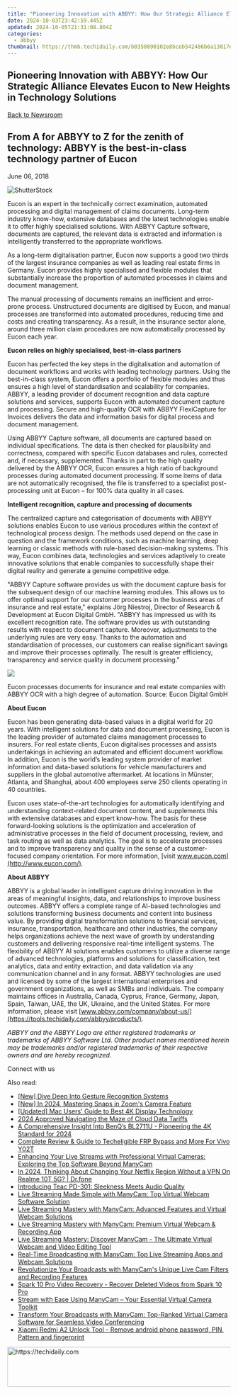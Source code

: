 ```yaml
---
title: "Pioneering Innovation with ABBYY: How Our Strategic Alliance Elevates Eucon to New Heights in Technology Solutions"
date: 2024-10-03T23:42:59.445Z
updated: 2024-10-05T21:31:08.804Z
categories:
  - abbyy
thumbnail: https://thmb.techidaily.com/b0350890102e8bceb542486b6a13817e51d92335c8505179cd1df5114471ab31.jpg
---
```


## Pioneering Innovation with ABBYY: How Our Strategic Alliance Elevates Eucon to New Heights in Technology Solutions

[Back to Newsroom](https://tools.techidaily.com/abbyy/products/)

## From A for ABBYY to Z for the zenith of technology: ABBYY is the best-in-class technology partner of Eucon

June 06, 2018

![ShutterStock](https://content.abbyy.com/-/media/project/abbyy/abbyy/branchtemplates/shutterstock_1272462163_1296-x-729.jpg?h=729&iar=0&w=1296)

Eucon is an expert in the technically correct examination, automated processing and digital management of claims documents. Long-term industry know-how, extensive databases and the latest technologies enable it to offer highly specialised solutions. With ABBYY Capture software, documents are captured, the relevant data is extracted and information is intelligently transferred to the appropriate workflows.

As a long-term digitalisation partner, Eucon now supports a good two thirds of the largest insurance companies as well as leading real estate firms in Germany. Eucon provides highly specialised and flexible modules that substantially increase the proportion of automated processes in claims and document management.

The manual processing of documents remains an inefficient and error-prone process. Unstructured documents are digitised by Eucon, and manual processes are transformed into automated procedures, reducing time and costs and creating transparency. As a result, in the insurance sector alone, around three million claim procedures are now automatically processed by Eucon each year.

  
**Eucon relies on highly specialised, best-in-class partners**

Eucon has perfected the key steps in the digitalisation and automation of document workflows and works with leading technology partners. Using the best-in-class system, Eucon offers a portfolio of flexible modules and thus ensures a high level of standardisation and scalability for companies. ABBYY, a leading provider of document recognition and data capture solutions and services, supports Eucon with automated document capture and processing. Secure and high-quality OCR with ABBYY FlexiCapture for Invoices delivers the data and information basis for digital process and document management.

Using ABBYY Capture software, all documents are captured based on individual specifications. The data is then checked for plausibility and correctness, compared with specific Eucon databases and rules, corrected and, if necessary, supplemented. Thanks in part to the high quality delivered by the ABBYY OCR, Eucon ensures a high ratio of background processes during automated document processing. If some items of data are not automatically recognised, the file is transferred to a specialist post-processing unit at Eucon – for 100% data quality in all cases.

  
**Intelligent recognition, capture and processing of documents**

The centralized capture and categorisation of documents with ABBYY solutions enables Eucon to use various procedures within the context of technological process design. The methods used depend on the case in question and the framework conditions, such as machine learning, deep learning or classic methods with rule-based decision-making systems. This way, Eucon combines data, technologies and services adaptively to create innovative solutions that enable companies to successfully shape their digital reality and generate a genuine competitive edge.

"ABBYY Capture software provides us with the document capture basis for the subsequent design of our machine learning modules. This allows us to offer optimal support for our customer processes in the business areas of insurance and real estate," explains Jörg Niestroj, Director of Research & Development at Eucon Digital GmbH. "ABBYY has impressed us with its excellent recognition rate. The software provides us with outstanding results with respect to document capture. Moreover, adjustments to the underlying rules are very easy. Thanks to the automation and standardisation of processes, our customers can realise significant savings and improve their processes optimally. The result is greater efficiency, transparency and service quality in document processing."

![](https://static1.abbyy.com/abbyycommedia/18859/eucon_dokumenten_scan_validierung_video_1500x792px_15.jpg?width=600&height=348)

Eucon processes documents for insurance and real estate companies with ABBYY OCR with a high degree of automation. Source: Eucon Digital GmbH

  
**About Eucon** 

Eucon has been generating data-based values in a digital world for 20 years. With intelligent solutions for data and document processing, Eucon is the leading provider of automated claims management processes to insurers. For real estate clients, Eucon digitalises processes and assists undertakings in achieving an automated and efficient document workflow. In addition, Eucon is the world’s leading system provider of market information and data-based solutions for vehicle manufacturers and suppliers in the global automotive aftermarket. At locations in Münster, Atlanta, and Shanghai, about 400 employees serve 250 clients operating in 40 countries.

Eucon uses state-of-the-art technologies for automatically identifying and understanding context-related document content, and supplements this with extensive databases and expert know-how. The basis for these forward-looking solutions is the optimization and acceleration of administrative processes in the field of document processing, review, and task routing as well as data analytics. The goal is to accelerate processes and to improve transparency and quality in the sense of a customer-focused company orientation. For more information, [visit www.eucon.com](http://www.eucon.com/).

  
**About ABBYY**

ABBYY is a global leader in intelligent capture driving innovation in the areas of meaningful insights, data, and relationships to improve business outcomes. ABBYY offers a complete range of AI-based technologies and solutions transforming business documents and content into business value. By providing digital transformation solutions to financial services, insurance, transportation, healthcare and other industries, the company helps organizations achieve the next wave of growth by understanding customers and delivering responsive real-time intelligent systems. The flexibility of ABBYY AI solutions enables customers to utilize a diverse range of advanced technologies, platforms and solutions for classification, text analytics, data and entity extraction, and data validation via any communication channel and in any format. ABBYY technologies are used and licensed by some of the largest international enterprises and government organizations, as well as SMBs and individuals. The company maintains offices in Australia, Canada, Cyprus, France, Germany, Japan, Spain, Taiwan, UAE, the UK, Ukraine, and the United States. For more information, please visit [www.abbyy.com/company/about-us/](https://tools.techidaily.com/abbyy/products/).

_ABBYY and the ABBYY Logo are either registered trademarks or trademarks of ABBYY Software Ltd. Other product names mentioned herein may be trademarks and/or registered trademarks of their respective owners and are hereby recognized._

  
Connect with us

<ins class="adsbygoogle"
     style="display:block"
     data-ad-format="autorelaxed"
     data-ad-client="ca-pub-7571918770474297"
     data-ad-slot="1223367746"></ins>

<ins class="adsbygoogle"
     style="display:block"
     data-ad-client="ca-pub-7571918770474297"
     data-ad-slot="8358498916"
     data-ad-format="auto"
     data-full-width-responsive="true"></ins>

<span class="atpl-alsoreadstyle">Also read:</span>
<div><ul>
<li><a href="https://vp-tips.techidaily.com/new-dive-deep-into-gesture-recognition-systems/"><u>[New] Dive Deep Into Gesture Recognition Systems</u></a></li>
<li><a href="https://on-screen-recording.techidaily.com/new-in-2024-mastering-snaps-in-zooms-camera-feature/"><u>[New] In 2024, Mastering Snaps in Zoom's Camera Feature</u></a></li>
<li><a href="https://extra-guidance.techidaily.com/updated-mac-users-guide-to-best-4k-display-technology/"><u>[Updated] Mac Users' Guide to Best 4K Display Technology</u></a></li>
<li><a href="https://article-posts.techidaily.com/2024-approved-navigating-the-maze-of-cloud-data-tariffs/"><u>2024 Approved Navigating the Maze of Cloud Data Tariffs</u></a></li>
<li><a href="https://fox-boxes.techidaily.com/a-comprehensive-insight-into-benqs-bl2711u-pioneering-the-4k-standard-for-2024/"><u>A Comprehensive Insight Into BenQ’s BL2711U - Pioneering the 4K Standard for 2024</u></a></li>
<li><a href="https://android-unlock.techidaily.com/complete-review-and-guide-to-techeligible-frp-bypass-and-more-for-vivo-y02t-by-drfone-android/"><u>Complete Review & Guide to Techeligible FRP Bypass and More For Vivo Y02T</u></a></li>
<li><a href="https://discover-brilliant.techidaily.com/enhancing-your-live-streams-with-professional-virtual-cameras-exploring-the-top-software-beyond-manycam/"><u>Enhancing Your Live Streams with Professional Virtual Cameras: Exploring the Top Software Beyond ManyCam</u></a></li>
<li><a href="https://phone-solutions.techidaily.com/in-2024-thinking-about-changing-your-netflix-region-without-a-vpn-on-realme-10t-5g-drfone-by-drfone-virtual-android/"><u>In 2024, Thinking About Changing Your Netflix Region Without a VPN On Realme 10T 5G? | Dr.fone</u></a></li>
<li><a href="https://buynow-info.techidaily.com/introducing-teac-pd-301-sleekness-meets-audio-quality/"><u>Introducing Teac PD-301: Sleekness Meets Audio Quality</u></a></li>
<li><a href="https://discover-brilliant.techidaily.com/live-streaming-made-simple-with-manycam-top-virtual-webcam-software-solution/"><u>Live Streaming Made Simple with ManyCam: Top Virtual Webcam Software Solution</u></a></li>
<li><a href="https://discover-brilliant.techidaily.com/live-streaming-mastery-with-manycam-advanced-features-and-virtual-webcam-solutions/"><u>Live Streaming Mastery with ManyCam: Advanced Features and Virtual Webcam Solutions</u></a></li>
<li><a href="https://discover-brilliant.techidaily.com/live-streaming-mastery-with-manycam-premium-virtual-webcam-and-recording-app/"><u>Live Streaming Mastery with ManyCam: Premium Virtual Webcam & Recording App</u></a></li>
<li><a href="https://discover-brilliant.techidaily.com/live-streaming-mastery-discover-manycam-the-ultimate-virtual-webcam-and-video-editing-tool/"><u>Live Streaming Mastery: Discover ManyCam - The Ultimate Virtual Webcam and Video Editing Tool</u></a></li>
<li><a href="https://discover-brilliant.techidaily.com/real-time-broadcasting-with-manycam-top-live-streaming-apps-and-webcam-solutions/"><u>Real-Time Broadcasting with ManyCam: Top Live Streaming Apps and Webcam Solutions</u></a></li>
<li><a href="https://discover-brilliant.techidaily.com/revolutionize-your-broadcasts-with-manycams-unique-live-cam-filters-and-recording-features/"><u>Revolutionize Your Broadcasts with ManyCam's Unique Live Cam Filters and Recording Features</u></a></li>
<li><a href="https://techidaily.com/spark-10-pro-video-recovery-recover-deleted-videos-from-spark-10-pro-by-fonelab-android-recover-video/"><u>Spark 10 Pro Video Recovery - Recover Deleted Videos from Spark 10 Pro</u></a></li>
<li><a href="https://discover-brilliant.techidaily.com/stream-with-ease-using-manycam-your-essential-virtual-camera-toolkit/"><u>Stream with Ease Using ManyCam – Your Essential Virtual Camera Toolkit</u></a></li>
<li><a href="https://discover-brilliant.techidaily.com/transform-your-broadcasts-with-manycam-top-ranked-virtual-camera-software-for-seamless-video-conferencing/"><u>Transform Your Broadcasts with ManyCam: Top-Ranked Virtual Camera Software for Seamless Video Conferencing</u></a></li>
<li><a href="https://techidaily.com/xiaomi-redmi-a2-unlock-tool-remove-android-phone-password-pin-pattern-and-fingerprint-by-drfone-android-unlock-android-unlock/"><u>Xiaomi Redmi A2 Unlock Tool - Remove android phone password, PIN, Pattern and fingerprint</u></a></li>
</ul></div>

<!-- affiliate ads begin -->
<a href="https://appsumo.8odi.net/c/5597632/2094479/7443" target="_top" id="2094479">
  <img src="//a.impactradius-go.com/display-ad/7443-2094479" border="0" alt="https://techidaily.com" width="728" height="90"/>
</a>
<img height="0" width="0" src="https://appsumo.8odi.net/i/5597632/2094479/7443" style="position:absolute;visibility:hidden;" border="0" />
<!-- affiliate ads end -->

